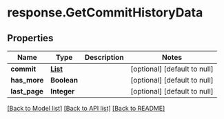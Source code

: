 # response.GetCommitHistoryData
## Properties

| Name | Type | Description | Notes |
|------------ | ------------- | ------------- | -------------|
| **commit** | [**List**](models.Commit.md) |  | [optional] [default to null] |
| **has\_more** | **Boolean** |  | [optional] [default to null] |
| **last\_page** | **Integer** |  | [optional] [default to null] |

[[Back to Model list]](../README.md#documentation-for-models) [[Back to API list]](../README.md#documentation-for-api-endpoints) [[Back to README]](../README.md)

